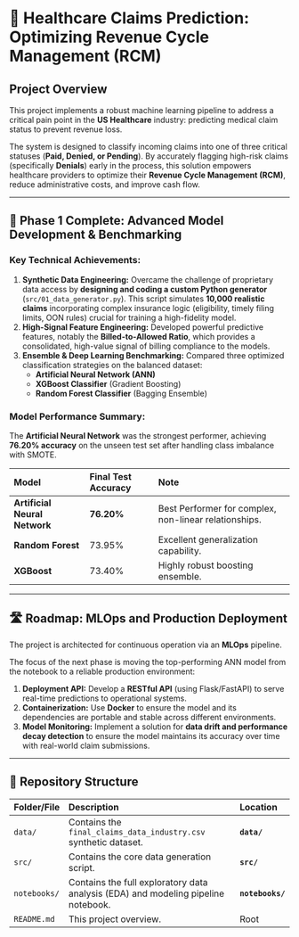 # 🏥 Healthcare Claims Prediction: Optimizing Revenue Cycle Management (RCM)

## Project Overview

This project implements a robust machine learning pipeline to address a critical pain point in the **US Healthcare** industry: predicting medical claim status to prevent revenue loss.

The system is designed to classify incoming claims into one of three critical statuses (**Paid, Denied, or Pending**). By accurately flagging high-risk claims (specifically **Denials**) early in the process, this solution empowers healthcare providers to optimize their **Revenue Cycle Management (RCM)**, reduce administrative costs, and improve cash flow.

---

## 🎯 Phase 1 Complete: Advanced Model Development & Benchmarking

### Key Technical Achievements:

1.  **Synthetic Data Engineering:** Overcame the challenge of proprietary data access by **designing and coding a custom Python generator** (`src/01_data_generator.py`). This script simulates **10,000 realistic claims** incorporating complex insurance logic (eligibility, timely filing limits, OON rules) crucial for training a high-fidelity model.
2.  **High-Signal Feature Engineering:** Developed powerful predictive features, notably the **Billed-to-Allowed Ratio**, which provides a consolidated, high-value signal of billing compliance to the models.
3.  **Ensemble & Deep Learning Benchmarking:** Compared three optimized classification strategies on the balanced dataset:
    * **Artificial Neural Network (ANN)**
    * **XGBoost Classifier** (Gradient Boosting)
    * **Random Forest Classifier** (Bagging Ensemble)

### Model Performance Summary:

The **Artificial Neural Network** was the strongest performer, achieving **76.20% accuracy** on the unseen test set after handling class imbalance with SMOTE.

| Model | Final Test Accuracy | Note |
| :--- | :--- | :--- |
| **Artificial Neural Network** | **76.20%** | Best Performer for complex, non-linear relationships. |
| **Random Forest** | 73.95% | Excellent generalization capability. |
| **XGBoost** | 73.40% | Highly robust boosting ensemble. |

---

## 🛣️ Roadmap: MLOps and Production Deployment

The project is architected for continuous operation via an **MLOps** pipeline.

The focus of the next phase is moving the top-performing ANN model from the notebook to a reliable production environment:

1.  **Deployment API:** Develop a **RESTful API** (using Flask/FastAPI) to serve real-time predictions to operational systems.
2.  **Containerization:** Use **Docker** to ensure the model and its dependencies are portable and stable across different environments.
3.  **Model Monitoring:** Implement a solution for **data drift and performance decay detection** to ensure the model maintains its accuracy over time with real-world claim submissions.

---

## 📁 Repository Structure

| Folder/File | Description | Location |
| :--- | :--- | :--- |
| `data/` | Contains the `final_claims_data_industry.csv` synthetic dataset. | **`data/`** |
| `src/` | Contains the core data generation script. | **`src/`** |
| `notebooks/` | Contains the full exploratory data analysis (EDA) and modeling pipeline notebook. | **`notebooks/`** |
| `README.md` | This project overview. | Root |

